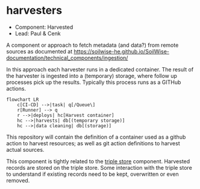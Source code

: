 # harvesters

- Component: Harvested
- Lead: Paul & Cenk

A component or approach to fetch metadata (and data?) from remote sources as documented at <https://soilwise-he.github.io/SoilWise-documentation/technical_components/ingestion/>

In this approach each harvester runs in a dedicated container. The result of the harvester is ingested into a (temporary) storage, where follow up processes pick up the results. Typically this process runs as a GITHub actions.

``` mermaid
flowchart LR
    c[CI-CD] -->|task| q[/Queue\]
    r[Runner] --> q
    r -->|deploys| hc[Harvest container]
    hc -->|harvests| db[(temporary storage)]
    hc -->|data cleaning| db[(storage)]
```

This repository will contain the definition of a container used as a github action to harvest resources; as well as git action definitions to harvest actual sources. 

This component is tightly related to the [triple store](https://github.com/soilwise-he/triplestore-virtuoso) component. Harvested records are stored on the triple store. Some interaction with the triple store to understand if existing records need to be kept, overwritten or even removed. 
